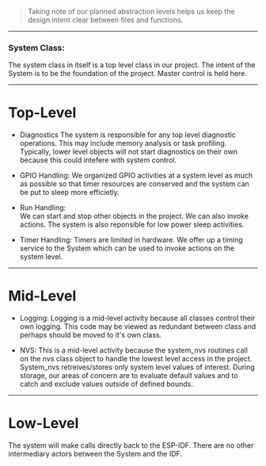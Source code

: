 > Taking note of our planned abstraction levels helps us keep the design intent clear between files and functions.
---

### System Class:
The system class in itself is a top level class in our project.  The intent of the System is to be the foundation of the project.  Master control is held here.

---
# Top-Level

* Diagnostics
The system is responsible for any top level diagnostic operations.  This may include memory analysis or task profiling.  Typically, lower level objects will not start
diagnostics on their own because this could intefere with system control.

* GPIO Handling:
We organized GPIO activities at a system level as much as possible so that timer resources are conserved and the system can be put to sleep more efficietly.

* Run Handling:   
We can start and stop other objects in the project.  We can also invoke actions.  The system is also reponsible for low power sleep activities.

* Timer Handling: 
Timers are limited in hardware.  We offer up a timing service to the System which can be used to invoke actions on the system level. 

---
# Mid-Level

* Logging:
Logging is a mid-level activity because all classes control their own logging.  This code may be viewed as redundant between class and perhaps should be moved to it's own class.


* NVS:
This is a mid-level activity because the system_nvs routines call on the nvs class object to handle the lowest level access in the project.  System_nvs retreives/stores
only system level values of interest.  During storage, our areas of concern are to evaluate default values and to catch and exclude values outside of defined bounds.

---
# Low-Level

The system will make calls directly back to the ESP-IDF.  There are no other intermediary actors between the System and the IDF.